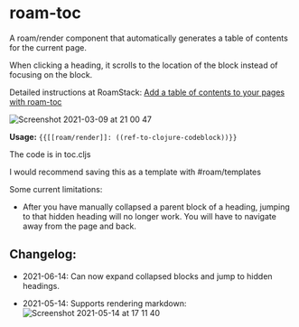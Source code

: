 # roam-toc
A roam/render component that automatically generates a table of contents for the current page.

When clicking a heading, it scrolls to the location of the block instead of focusing on the block.

Detailed instructions at RoamStack: [Add a table of contents to your pages with roam-toc](https://roamstack.com/kb/extensions/roam-toc/)

![Screenshot 2021-03-09 at 21 00 47](https://user-images.githubusercontent.com/41270840/110537409-8c6cb780-811a-11eb-80db-f58fce4fe3cb.png)

**Usage:**
`{{[[roam/render]]: ((ref-to-clojure-codeblock))}}`

The code is in toc.cljs

I would recommend saving this as a template with #roam/templates

Some current limitations:
- After you have manually collapsed a parent block of a heading, jumping to that hidden heading will no longer work. You will have to navigate away from the page and back.

## Changelog:
- 2021-06-14: Can now expand collapsed blocks and jump to hidden headings.

- 2021-05-14: Supports rendering markdown:
![Screenshot 2021-05-14 at 17 11 40](https://user-images.githubusercontent.com/41270840/118298705-b99d6380-b4d7-11eb-9d28-8281200b78cf.png)
